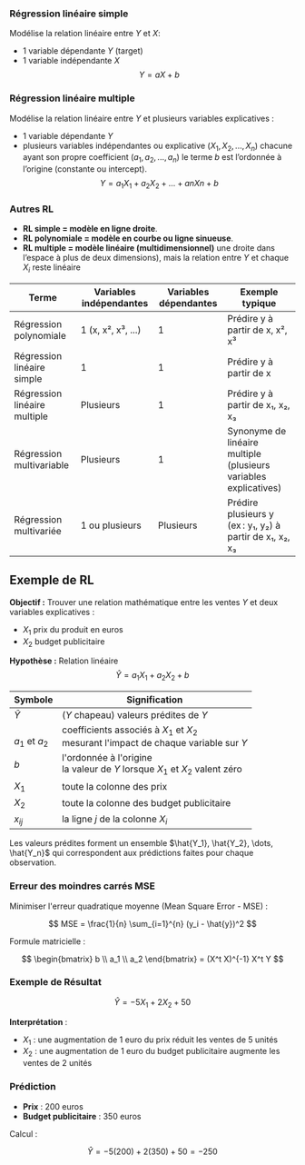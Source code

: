 
### Régression linéaire simple

Modélise la relation linéaire entre $Y$ et $X$: 

- 1 variable dépendante $Y$ (target)
- 1 variable indépendante $X$
$$Y = aX + b$$


### Régression linéaire multiple

Modélise la relation linéaire entre $Y$ et plusieurs variables explicatives :
- 1 variable dépendante $Y$
- plusieurs variables indépendantes ou explicative ($X_1,X_2,...,X_n$)
chacune ayant son propre coefficient $(a_1, a_2,..., a_n)$
le terme $b$ est l’ordonnée à l’origine (constante ou intercept).
$$Y = a_1X_1 + a_2X_2 +…+anXn+b$$

### Autres RL

- **RL simple = modèle en ligne droite**.
- **RL polynomiale = modèle en courbe ou ligne sinueuse**.
- **RL multiple = modèle linéaire (multidimensionnel)**
   une droite dans l’espace à plus de deux dimensions), mais la relation entre $Y$ et chaque $X_i$ reste linéaire

| Terme                        | Variables indépendantes | Variables dépendantes | Exemple typique                                                  |
| ---------------------------- | ----------------------- | --------------------- | ---------------------------------------------------------------- |
| Régression polynomiale       | 1 (x, x², x³, ...)      | 1                     | Prédire y à partir de x, x², x³                                  |
| Régression linéaire simple   | 1                       | 1                     | Prédire y à partir de x                                          |
| Régression linéaire multiple | Plusieurs               | 1                     | Prédire y à partir de x₁, x₂, x₃                                 |
| Régression multivariable     | Plusieurs               | 1                     | Synonyme de linéaire multiple (plusieurs variables explicatives) |
| Régression multivariée       | 1 ou plusieurs          | Plusieurs             | Prédire plusieurs y (ex : y₁, y₂) à partir de x₁, x₂, x₃         |
## Exemple de RL

**Objectif :** Trouver une relation mathématique entre les ventes $Y$ et deux variables explicatives :
- $X_1$  prix du produit en euros  
- $X_2$  budget publicitaire  

**Hypothèse :** Relation linéaire
$$
\hat{Y} = a_1X_1 + a_2X_2 + b
$$

| Symbole              | Signification                                                                           |
| -------------------- | --------------------------------------------------------------------------------------- |
| $\hat{Y}$            | ($Y$ chapeau) valeurs prédites de $Y$                                                   |
| <br> $a_1$ et  $a_2$ | coefficients associés à $X_1$ et $X_2$ <br>mesurant l'impact de chaque variable sur $Y$ |
| $b$                  | l'ordonnée à l'origine<br>la valeur de $Y$ lorsque $X_1$ et $X_2$ valent zéro           |
| $X_1$                | toute la colonne des prix                                                               |
| $X_2$                | toute la colonne des budget publicitaire                                                |
| $x_{ij}$             | la ligne $j$ de la colonne $X_i$                                                        |

Les valeurs prédites forment un ensemble $\hat{Y_1}, \hat{Y_2}, \dots, \hat{Y_n}$ qui correspondent aux prédictions faites pour chaque observation.

### Erreur des moindres carrés MSE

Minimiser l'erreur quadratique moyenne (Mean Square Error - MSE) :

$$
MSE = \frac{1}{n} \sum_{i=1}^{n} (y_i - \hat{y})^2
$$

Formule matricielle :

$$
\begin{bmatrix}
    b \\
    a_1 \\
    a_2
\end{bmatrix} = (X^t X)^{-1} X^t Y
$$

### Exemple de Résultat

$$
\hat{Y} = -5X_1 + 2X_2 + 50
$$

**Interprétation** :  
- $X_1$ : une augmentation de 1 euro du prix réduit les ventes de 5 unités  
- $X_2$ : une augmentation de 1 euro du budget publicitaire augmente les ventes de 2 unités  

### Prédiction

- **Prix** : 200 euros  
- **Budget publicitaire** : 350 euros  

Calcul :

$$
\hat{Y} = -5(200) + 2(350) + 50 = -250
$$

